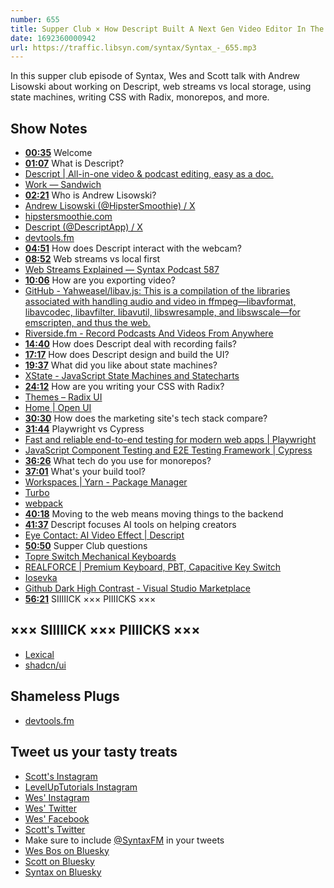 ```yaml
---
number: 655
title: Supper Club × How Descript Built A Next Gen Video Editor In The Browser With Andrew Lisowski
date: 1692360000942
url: https://traffic.libsyn.com/syntax/Syntax_-_655.mp3
---
```


In this supper club episode of Syntax, Wes and Scott talk with Andrew Lisowski about working on Descript, web streams vs local storage, using state machines, writing CSS with Radix, monorepos, and more.

## Show Notes

* **[00:35](#t=00:35)** Welcome
* **[01:07](#t=01:07)** What is Descript?
* [Descript | All-in-one video & podcast editing, easy as a doc.](https://www.descript.com/)
* [Work — Sandwich](https://sandwich.co/work/descript-video/)
* **[02:21](#t=02:21)** Who is Andrew Lisowski?
* [Andrew Lisowski (@HipsterSmoothie) / X](https://twitter.com/hipstersmoothie?lang=en)
* [hipstersmoothie.com](https://www.hipstersmoothie.com/)
* [Descript (@DescriptApp) / X](https://twitter.com/DescriptApp)
* [devtools.fm](https://www.devtools.fm/)
* **[04:51](#t=04:51)** How does Descript interact with the webcam?
* **[08:52](#t=08:52)** Web streams vs local first
* [Web Streams Explained — Syntax Podcast 587](https://syntax.fm/show/587/web-streams-explained)
* **[10:06](#t=10:06)** How are you exporting video?
* [GitHub - Yahweasel/libav.js: This is a compilation of the libraries associated with handling audio and video in ffmpeg—libavformat, libavcodec, libavfilter, libavutil, libswresample, and libswscale—for emscripten, and thus the web.](https://github.com/Yahweasel/libav.js/)
* [Riverside.fm - Record Podcasts And Videos From Anywhere](https://riverside.fm/)
* **[14:40](#t=14:40)** How does Descript deal with recording fails?
* **[17:17](#t=17:17)** How does Descript design and build the UI?
* **[19:37](#t=19:37)** What did you like about state machines?
* [XState - JavaScript State Machines and Statecharts](https://xstate.js.org/)
* **[24:12](#t=24:12)** How are you writing your CSS with Radix?
* [Themes – Radix UI](https://www.radix-ui.com/)
* [Home | Open UI](https://open-ui.org/)
* **[30:30](#t=30:30)** How does the marketing site's tech stack compare?
* **[31:44](#t=31:44)** Playwright vs Cypress
* [Fast and reliable end-to-end testing for modern web apps | Playwright](https://playwright.dev/)
* [JavaScript Component Testing and E2E Testing Framework | Cypress](https://www.cypress.io/)
* **[36:26](#t=36:26)** What tech do you use for monorepos?
* **[37:01](#t=37:01)** What's your build tool?
* [Workspaces | Yarn - Package Manager](https://yarnpkg.com/features/workspaces)
* [Turbo](https://turbo.build/)
* [webpack](https://webpack.js.org/)
* **[40:18](#t=40:18)** Moving to the web means moving things to the backend
* **[41:37](#t=41:37)** Descript focuses AI tools on helping creators
* [Eye Contact: AI Video Effect | Descript](https://www.descript.com/eye-contact)
* **[50:50](#t=50:50)** Supper Club questions
* [Topre Switch Mechanical Keyboards](https://mechanicalkeyboards.com/shop/index.php?c=79&l=product_list)
* [REALFORCE | Premium Keyboard, PBT, Capacitive Key Switch](https://www.realforce.co.jp/en/)
* [Iosevka](https://typeof.net/Iosevka/)
* [Github Dark High Contrast - Visual Studio Marketplace](https://marketplace.visualstudio.com/items?itemName=hipstersmoothie-public.github-dark-high-contrast)
* **[56:21](#t=56:21)** SIIIIICK ××× PIIIICKS ×××

## ××× SIIIIICK ××× PIIIICKS ×××

* [Lexical](https://lexical.dev/)
* [shadcn/ui](https://ui.shadcn.com/)

## Shameless Plugs

* [devtools.fm](https://www.devtools.fm/)

## Tweet us your tasty treats

* [Scott's Instagram](https://www.instagram.com/stolinski/)
* [LevelUpTutorials Instagram](https://www.instagram.com/LevelUpTutorials/)
* [Wes' Instagram](https://www.instagram.com/wesbos/)
* [Wes' Twitter](https://twitter.com/wesbos)
* [Wes' Facebook](https://www.facebook.com/wesbos.developer)
* [Scott's Twitter](https://twitter.com/stolinski)
* Make sure to include [@SyntaxFM](https://twitter.com/SyntaxFM) in your tweets
* [Wes Bos on Bluesky](https://bsky.app/profile/wesbos.com)
* [Scott on Bluesky](https://bsky.app/profile/tolin.ski)
* [Syntax on Bluesky](https://bsky.app/profile/syntax.fm)
